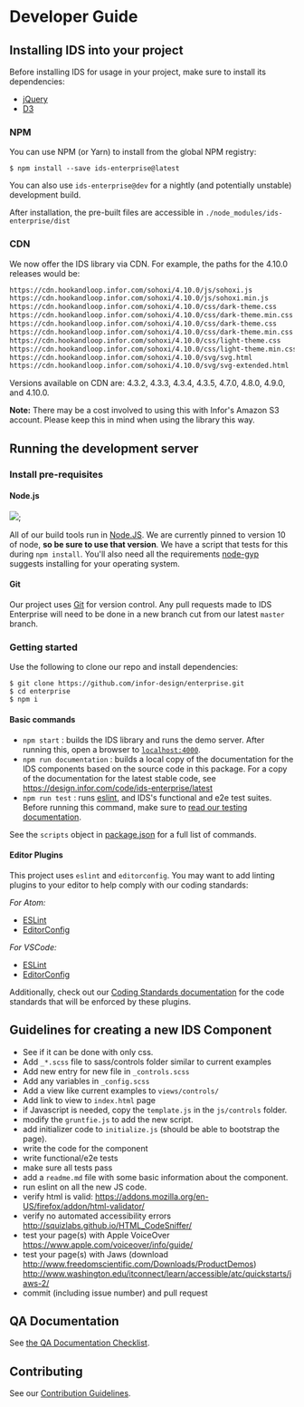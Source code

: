 # Developer Guide

## Installing IDS into your project

Before installing IDS for usage in your project, make sure to install its dependencies:

- [jQuery](https://jquery.com/)
- [D3](https://d3js.org/)

### NPM

You can use NPM (or Yarn) to install from the global NPM registry:

```
$ npm install --save ids-enterprise@latest
```

You can also use `ids-enterprise@dev` for a nightly (and potentially unstable) development build.

After installation, the pre-built files are accessible in `./node_modules/ids-enterprise/dist`

### CDN

We now offer the IDS library via CDN. For example, the paths for the 4.10.0 releases would be:

```html
https://cdn.hookandloop.infor.com/sohoxi/4.10.0/js/sohoxi.js
https://cdn.hookandloop.infor.com/sohoxi/4.10.0/js/sohoxi.min.js
https://cdn.hookandloop.infor.com/sohoxi/4.10.0/css/dark-theme.css
https://cdn.hookandloop.infor.com/sohoxi/4.10.0/css/dark-theme.min.css
https://cdn.hookandloop.infor.com/sohoxi/4.10.0/css/dark-theme.css
https://cdn.hookandloop.infor.com/sohoxi/4.10.0/css/dark-theme.min.css
https://cdn.hookandloop.infor.com/sohoxi/4.10.0/css/light-theme.css
https://cdn.hookandloop.infor.com/sohoxi/4.10.0/css/light-theme.min.css
https://cdn.hookandloop.infor.com/sohoxi/4.10.0/svg/svg.html
https://cdn.hookandloop.infor.com/sohoxi/4.10.0/svg/svg-extended.html
```

Versions available on CDN are: 4.3.2, 4.3.3, 4.3.4, 4.3.5, 4.7.0, 4.8.0, 4.9.0, and 4.10.0.

**Note:** There may be a cost involved to using this with Infor's Amazon S3 account.  Please keep this in mind when using the library this way.

## Running the development server

### Install pre-requisites

#### Node.js

[<img src="https://img.shields.io/badge/node-%3E%3D%2010.9.0-green.svg"/>](https://nodejs.org/en/);  

All of our build tools run in [Node.JS](https://nodejs.org/en/). We are currently pinned to version 10 of node, **so be sure to use that version**. We have a script that tests for this during `npm install`. You'll also need all the requirements [node-gyp](https://github.com/nodejs/node-gyp#installation) suggests installing for your operating system.

#### Git

Our project uses [Git](https://git-scm.com/) for version control.  Any pull requests made to IDS Enterprise will need to be done in a new branch cut from our latest `master` branch.

### Getting started

Use the following to clone our repo and install dependencies:

```
$ git clone https://github.com/infor-design/enterprise.git
$ cd enterprise
$ npm i
```
#### Basic commands

- `npm start` : builds the IDS library and runs the demo server.  After running this, open a browser to [`localhost:4000`](http://localhost:4000).
- `npm run documentation` : builds a local copy of the documentation for the IDS components based on the source code in this package.  For a copy of the documentation for the latest stable code, see https://design.infor.com/code/ids-enterprise/latest
- `npm run test` : runs [eslint](https://eslint.org/), and IDS's functional and e2e test suites.  Before running this command, make sure to [read our testing documentation](./TESTING.md).

See the `scripts` object in [package.json](../package.json) for a full list of commands.

#### Editor Plugins

This project uses `eslint` and `editorconfig`. You may want to add linting plugins to your editor to help comply with our coding standards:

_For Atom:_
- [ESLint](https://github.com/AtomLinter/linter-eslint)
- [EditorConfig](https://github.com/sindresorhus/atom-editorconfig#readme)

_For VSCode:_
- [ESLint](https://marketplace.visualstudio.com/items?itemName=dbaeumer.vscode-eslint)
- [EditorConfig](https://github.com/editorconfig/editorconfig-vscode)

Additionally, check out our [Coding Standards documentation](./CODING-STANDARDS.md) for the code standards that will be enforced by these plugins.

## Guidelines for creating a new IDS Component

- See if it can be done with only css.
- Add `_*.scss` file to sass/controls folder similar to current examples
- Add new entry for new file in `_controls.scss`
- Add any variables in `_config.scss`
- Add a view like current examples to `views/controls/`
- Add link to view to `index.html` page
- if Javascript is needed, copy the `template.js` in the `js/controls` folder.
- modify the `gruntfie.js` to add the new script.
- add initializer code to `initialize.js` (should be able to bootstrap the page).
- write the code for the component
- write functional/e2e tests
- make sure all tests pass
- add a `readme.md` file with some basic information about the component.
- run eslint on all the new JS code.
- verify html is valid: <https://addons.mozilla.org/en-US/firefox/addon/html-validator/>
- verify no automated accessibility errors <http://squizlabs.github.io/HTML_CodeSniffer/>
- test your page(s) with Apple VoiceOver <https://www.apple.com/voiceover/info/guide/>
- test your page(s) with Jaws (download <http://www.freedomscientific.com/Downloads/ProductDemos>) <http://www.washington.edu/itconnect/learn/accessible/atc/quickstarts/jaws-2/>
- commit (including issue number) and pull request

## QA Documentation

See [the QA Documentation Checklist](./QA.md).

## Contributing

See our [Contribution Guidelines](./CONTRIBUTING.md).
